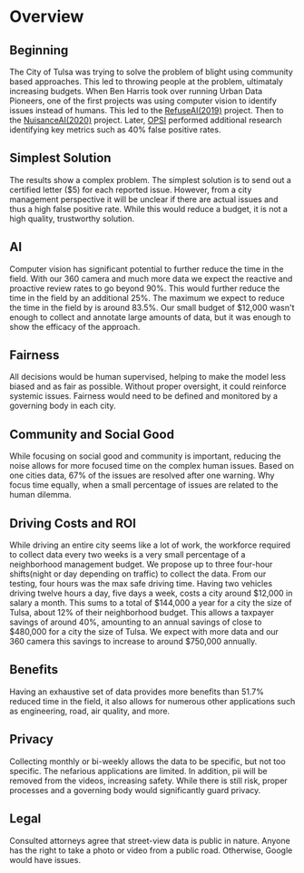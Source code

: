 # Overview
## Beginning
The City of Tulsa was trying to solve the problem of blight using community based approaches. This led to throwing people at the problem, ultimataly increasing budgets. When Ben Harris took over running Urban Data Pioneers, one of the first projects was using computer vision to identify issues instead of humans. This led to the [RefuseAI(2019)](https://www.cityoftulsa.org/media/10643/refuse-artificial-intelligence.pptx) project.  Then to the [NuisanceAI(2020)](https://www.cityoftulsa.org/media/13324/urban-data-pioneers-refuse-project.pdf) project.  Later, [OPSI](https://www.cityoftulsa.org/government/departments/finance/performance-strategy-and-innovation/) performed additional research identifying key metrics such as 40% false positive rates.

## Simplest Solution
The results show a complex problem.  The simplest solution is to send out a certified letter ($5) for each reported issue. However, from a city management perspective it will be unclear if there are actual issues and thus a high false positive rate.  While this would reduce a budget, it is not a high quality, trustworthy solution.

## AI
Computer vision has significant potential to further reduce the time in the field. With our 360 camera and much more data we expect the reactive and proactive review rates to go beyond 90%.  This would further reduce the time in the field by an additional 25%.  The maximum we expect to reduce the time in the field by is around 83.5%.  Our small budget of $12,000 wasn't enough to collect and annotate large amounts of data, but it was enough to show the efficacy of the approach.

## Fairness
All decisions would be human supervised, helping to make the model less biased and as fair as possible.  Without proper oversight, it could reinforce systemic issues. Fairness would need to be defined and monitored by a governing body in each city.

## Community and Social Good
While focusing on social good and community is important, reducing the noise allows for more focused time on the complex human issues.  Based on one cities data, 67% of the issues are resolved after one warning.  Why focus time equally, when a small percentage of issues are related to the human dilemma.

## Driving Costs and ROI
While driving an entire city seems like a lot of work, the  workforce required to collect data every two weeks is a very small percentage of a neighborhood management budget.  We propose up to three four-hour shifts(night or day depending on traffic) to collect the data. From our testing, four hours was the max safe driving time.  Having two vehicles driving twelve hours a day, five days a week, costs a city around $12,000 in salary a month.  This sums to a total of $144,000 a year for a city the size of Tulsa, about 12% of their neighborhood budget.  This allows a taxpayer savings of around 40%, amounting to an annual savings of close to $480,000 for a city the size of Tulsa. We expect with more data and our 360 camera this savings to increase to around $750,000 annually.

## Benefits
Having an exhaustive set of data provides more benefits than 51.7% reduced time in the field, it also allows for numerous other applications such as engineering, road, air quality, and more.

## Privacy
Collecting monthly or bi-weekly allows the data to be specific, but not too specific. The nefarious applications are limited.  In addition, pii will be removed from the videos, increasing safety.  While there is still risk, proper processes and a governing body would significantly guard privacy.

## Legal
Consulted attorneys agree that street-view data is public in nature.  Anyone has the right to take a photo or video from a public road.  Otherwise, Google would have issues.